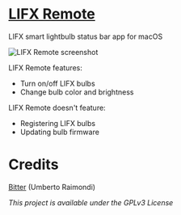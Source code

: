 # [LIFX Remote](http://gofake1.net/projects/lifx_remote.html)
LIFX smart lightbulb status bar app for macOS

![LIFX Remote screenshot](http://gofake1.net/images/lifx_remote.png)

LIFX Remote features:
* Turn on/off LIFX bulbs
* Change bulb color and brightness

LIFX Remote doesn't feature:
* Registering LIFX bulbs
* Updating bulb firmware

# Credits
[Bitter](https://github.com/uraimo/Bitter) (Umberto Raimondi)

*This project is available under the GPLv3 License*
